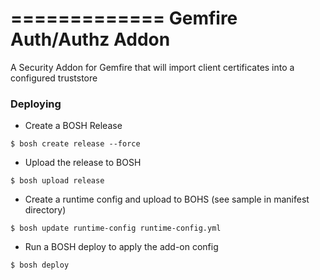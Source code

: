 =============
Gemfire Auth/Authz Addon
=============

A Security Addon for Gemfire that will import client certificates into a configured truststore

### Deploying

* Create a BOSH Release
```
$ bosh create release --force
```

* Upload the release to BOSH
```
$ bosh upload release
```

* Create a runtime config and upload to BOHS (see sample in manifest directory)
```
$ bosh update runtime-config runtime-config.yml
```

* Run a BOSH deploy to apply the add-on config
```
$ bosh deploy
```
